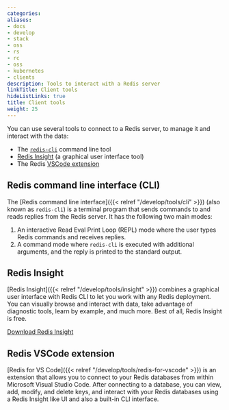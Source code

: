 ```yaml
---
categories:
aliases:
- docs
- develop
- stack
- oss
- rs
- rc
- oss
- kubernetes
- clients
description: Tools to interact with a Redis server
linkTitle: Client tools
hideListLinks: true
title: Client tools
weight: 25
---
```


You can use several tools to connect to a Redis server, to
manage it and interact with the data:

* The [`redis-cli`](#redis-command-line-interface-cli) command line tool
* [Redis Insight](#redis-insight) (a graphical user interface tool)
* The Redis [VSCode extension](#redis-vscode-extension)

## Redis command line interface (CLI)

The [Redis command line interface]({{< relref "/develop/tools/cli" >}}) (also known as `redis-cli`) is a terminal program that sends commands to and reads replies from the Redis server. It has the following two main modes:

1. An interactive Read Eval Print Loop (REPL) mode where the user types Redis commands and receives replies.
2. A command mode where `redis-cli` is executed with additional arguments, and the reply is printed to the standard output.

## Redis Insight

[Redis Insight]({{< relref "/develop/tools/insight" >}}) combines a graphical user interface with Redis CLI to let you work with any Redis deployment. You can visually browse and interact with data, take advantage of diagnostic tools, learn by example, and much more. Best of all, Redis Insight is free.

[Download Redis Insight](https://redis.io/downloads/#:~:text=Redis-,Insight,-Download%20a%20powerful)

## Redis VSCode extension

[Redis for VS Code]({{< relref "/develop/tools/redis-for-vscode" >}})
is an extension that allows you to connect to your Redis databases from within Microsoft Visual Studio Code. After connecting to a database, you can view, add, modify, and delete keys, and interact with your Redis databases using a Redis Insight like UI and also a built-in CLI interface.
